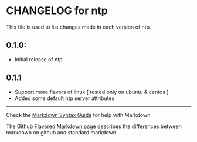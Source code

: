 # CHANGELOG for ntp

This file is used to list changes made in each version of ntp.

## 0.1.0:

* Initial release of ntp

## 0.1.1

* Support more flavors of linux [ tested only on ubuntu & centos ]
* Added some default ntp server attributes
 
- - - 
Check the [Markdown Syntax Guide](http://daringfireball.net/projects/markdown/syntax) for help with Markdown.

The [Github Flavored Markdown page](http://github.github.com/github-flavored-markdown/) describes the differences between markdown on github and standard markdown.
